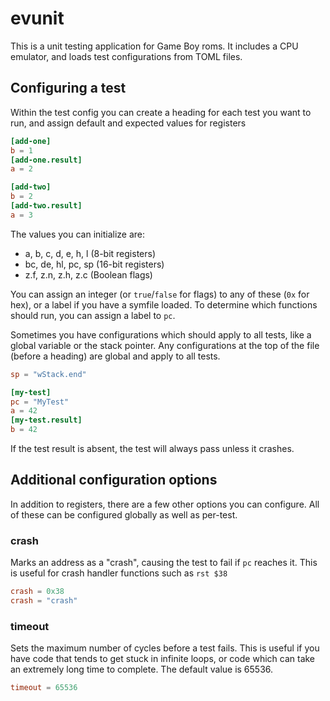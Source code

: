 # evunit

This is a unit testing application for Game Boy roms.
It includes a CPU emulator, and loads test configurations from TOML files.

## Configuring a test

Within the test config you can create a heading for each test you want to run, and assign default and expected values for registers

```toml
[add-one]
b = 1
[add-one.result]
a = 2

[add-two]
b = 2
[add-two.result]
a = 3
```

The values you can initialize are:
- a, b, c, d, e, h, l (8-bit registers)
- bc, de, hl, pc, sp (16-bit registers)
- z.f, z.n, z.h, z.c (Boolean flags)

You can assign an integer (or `true`/`false` for flags) to any of these (`0x` for hex), or a label if you have a symfile loaded.
To determine which functions should run, you can assign a label to `pc`.

Sometimes you have configurations which should apply to all tests, like a global variable or the stack pointer.
Any configurations at the top of the file (before a heading) are global and apply to all tests.

```toml
sp = "wStack.end"

[my-test]
pc = "MyTest"
a = 42
[my-test.result]
b = 42
```

If the test result is absent, the test will always pass unless it crashes.

## Additional configuration options

In addition to registers, there are a few other options you can configure.
All of these can be configured globally as well as per-test.

### crash

Marks an address as a "crash", causing the test to fail if `pc` reaches it.
This is useful for crash handler functions such as `rst $38`

```toml
crash = 0x38
crash = "crash"
```

### timeout

Sets the maximum number of cycles before a test fails.
This is useful if you have code that tends to get stuck in infinite loops, or code which can take an extremely long time to complete.
The default value is 65536.

```toml
timeout = 65536
```
